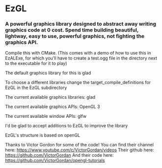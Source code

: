 # EzGL

### A powerful graphics library designed to abstract away writing graphics code at 0 cost. Spend time building beautiful, lightway, easy to use, powerful graphics, not fighting the graphics API. 

Compile this with CMake. (This comes with a demo of how to use this in EzALExe, for which you'll have to create a test.ogg file in the directory next to the executable for it to play)

The default graphics library for this is glad

To choose a different libraries change the target_compile_definitions for EzGL in the EzGL subdirectory

The current available graphics libraries:
glad

The current available graphics APIs:
OpenGL 3

The current available window APIs:
glfw

I'd be glad to accept additions to EzGL to improve the library

EzGL's structure is based on openGL

Thanks to Victor Gordon for some of the code!
You can find their channel here: https://www.youtube.com/c/VictorGordan/videos
Their github here: https://github.com/VictorGordan
And their code here: https://github.com/VictorGordan/opengl-tutorials
